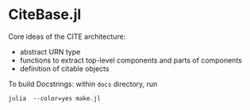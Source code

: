 # CiteBase.jl

Core ideas of the CITE architecture:

- abstract URN type
- functions to extract top-level components and parts of components
- definition of citable objects


To build Docstrings:  within `docs` directory, run

```
julia  --color=yes make.jl
```

